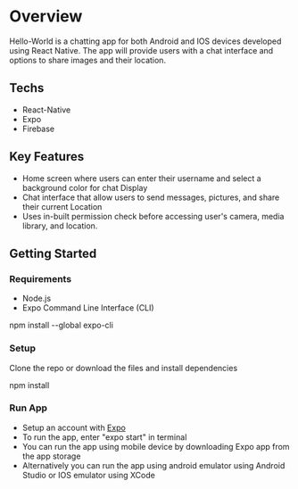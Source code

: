 # Overview

Hello-World is a chatting app for both Android and IOS devices developed using React Native. The app will provide users with a chat interface and options to share images and their location.

## Techs
- React-Native
- Expo
- Firebase

## Key Features
- Home screen where users can enter their username and select a background color for chat Display
- Chat interface that allow users to send messages, pictures, and share their current Location
- Uses in-built permission check before accessing user's camera, media library, and location.

## Getting Started

### Requirements
- Node.js
- Expo Command Line Interface (CLI)

npm install --global expo-cli

### Setup

Clone the repo or download the files and install dependencies

npm install

### Run App

- Setup an account with <a href="https://expo.dev/">Expo</a>
- To run the app, enter "expo start" in terminal
- You can run the app using mobile device by downloading Expo app from the app storage
- Alternatively you can run the app using android emulator using Android Studio or IOS emulator using XCode

